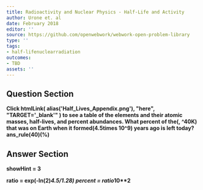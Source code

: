 ```yaml
---
title: Radioactivity and Nuclear Physics - Half-Life and Activity
author: Urone et. al
date: February 2018
editor: ''
source: https://github.com/openwebwork/webwork-open-problem-library
type: ''
tags:
- half-lifenuclearradiation
outcomes:
- TBD
assets: ''
---
```


## Question Section 

<b>
Click
 htmlLink( alias('Half_Lives_Appendix.png'), "here", "TARGET='_blank'" )
to see a table of the elements and their atomic masses, half-lives, and percent abundances.
What percent of the(, ^40K) that was on Earth when it formed(4.5times 10^9) years ago is left today? 
ans_rule(40)(%)


## Answer Section

showHint = 3

ratio = exp(-ln(2)*4.5/1.28)
percent = ratio*10**2